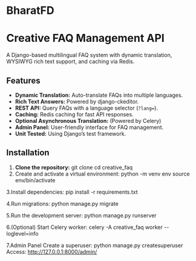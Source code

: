 # BharatFD
# Creative FAQ Management API

A Django-based multilingual FAQ system with dynamic translation,
WYSIWYG rich text support, and caching via Redis.

## Features
- **Dynamic Translation:** Auto-translate FAQs into multiple languages.
- **Rich Text Answers:** Powered by django-ckeditor.
- **REST API:** Query FAQs with a language selector (`?lang=`).
- **Caching:** Redis caching for fast API responses.
- **Optional Asynchronous Translation:** (Powered by Celery)
- **Admin Panel:** User-friendly interface for FAQ management.
- **Unit Tested:** Using Django’s test framework.

## Installation

1. **Clone the repository:**
   git clone <repository-url>
   cd creative_faq
2. Create and activate a virtual environment:
python -m venv env
source env/bin/activate

3.Install dependencies:
pip install -r requirements.txt

4.Run migrations:
python manage.py migrate

5.Run the development server:
python manage.py runserver

6.(Optional) Start Celery worker:
celery -A creative_faq worker --loglevel=info

7.Admin Panel
Create a superuser:
python manage.py createsuperuser
Access: http://127.0.0.1:8000/admin/
